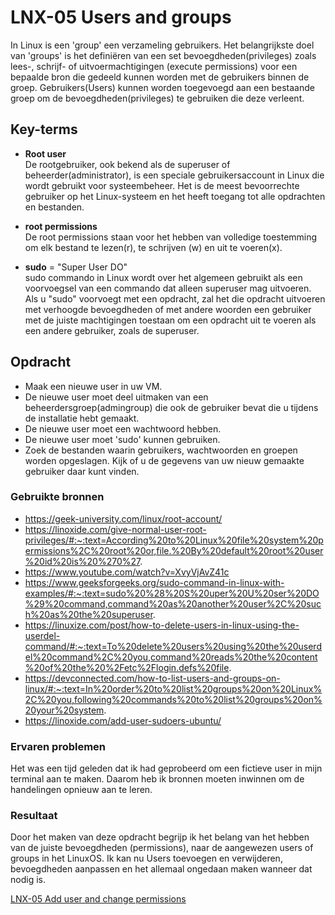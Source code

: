 # LNX-05 Users and groups
In Linux is een 'group' een verzameling gebruikers. Het belangrijkste doel van 'groups' is het definiëren van een set bevoegdheden(privileges) zoals lees-, schrijf- of uitvoermachtigingen (execute permissions) voor een bepaalde bron die gedeeld kunnen worden met de gebruikers binnen de groep. Gebruikers(Users) kunnen worden toegevoegd aan een bestaande groep om de bevoegdheden(privileges) te gebruiken die deze verleent.

## Key-terms
-   **Root user**  
De rootgebruiker, ook bekend als de superuser of beheerder(administrator), is een speciale gebruikersaccount in Linux die wordt gebruikt voor systeembeheer. Het is de meest bevoorrechte gebruiker op het Linux-systeem en het heeft toegang tot alle opdrachten en bestanden.

-   **root permissions**  
De root permissions staan voor het hebben van volledige toestemming om elk bestand te lezen(r), te schrijven (w) en uit te voeren(x).
-   **sudo**  = "Super User DO"  
sudo commando in Linux wordt over het algemeen gebruikt als een voorvoegsel van een commando dat alleen superuser mag uitvoeren. Als u "sudo" voorvoegt met een opdracht, zal het die opdracht uitvoeren met verhoogde bevoegdheden of met andere woorden een gebruiker met de juiste machtigingen toestaan om een opdracht uit te voeren als een andere gebruiker, zoals de superuser.


## Opdracht
-   Maak een nieuwe user in uw VM.  
-   De nieuwe user moet deel uitmaken van een beheerdersgroep(admingroup) die ook de gebruiker bevat die u tijdens de installatie hebt gemaakt.  
-   De nieuwe user moet een wachtwoord hebben.  
-   De nieuwe user moet 'sudo' kunnen gebruiken.  
-   Zoek de bestanden waarin gebruikers, wachtwoorden en groepen worden opgeslagen. Kijk of u de gegevens van uw nieuw gemaakte gebruiker daar kunt vinden.  

### Gebruikte bronnen
-   https://geek-university.com/linux/root-account/  
-   https://linoxide.com/give-normal-user-root-privileges/#:~:text=According%20to%20Linux%20file%20system%20permissions%2C%20root%20or,file.%20By%20default%20root%20user%20id%20is%20%270%27. 
-   https://www.youtube.com/watch?v=XvyVjAvZ41c  
-   https://www.geeksforgeeks.org/sudo-command-in-linux-with-examples/#:~:text=sudo%20%28%20S%20uper%20U%20ser%20DO%29%20command,command%20as%20another%20user%2C%20such%20as%20the%20superuser.  
-   https://linuxize.com/post/how-to-delete-users-in-linux-using-the-userdel-command/#:~:text=To%20delete%20users%20using%20the%20userdel%20command%2C%20you,command%20reads%20the%20content%20of%20the%20%2Fetc%2Flogin.defs%20file.  
-   https://devconnected.com/how-to-list-users-and-groups-on-linux/#:~:text=In%20order%20to%20list%20groups%20on%20Linux%2C%20you,following%20commands%20to%20list%20groups%20on%20your%20system.
-   https://linoxide.com/add-user-sudoers-ubuntu/  


### Ervaren problemen
Het was een tijd geleden dat ik had geprobeerd om een fictieve user in mijn terminal aan te maken. Daarom heb ik bronnen moeten inwinnen om de handelingen opnieuw aan te leren.
### Resultaat
Door het maken van deze opdracht begrijp ik het belang van het hebben van de juiste bevoegdheden (permissions), naar de aangewezen users of groups in het LinuxOS. Ik kan nu Users toevoegen en verwijderen, bevoegdheden aanpassen en het allemaal ongedaan maken wanneer dat nodig is.

[LNX-05 Add user and change permissions](https://github.com/JamalTadrous/cloud-6-repo-JamalTadrous/blob/main/00_includes/LNX-05%20Users%20and%20groups.jpg)

